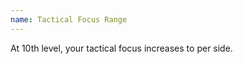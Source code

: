 ```yaml
---
name: Tactical Focus Range
---
```

At 10th level, your tactical focus increases to <me-distance length="30" /> per side.
